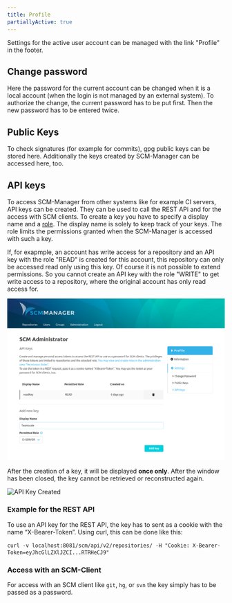 ```yaml
---
title: Profile
partiallyActive: true
---
```


Settings for the active user account can be managed with the link "Profile" in the footer.

## Change password

Here the password for the current account can be changed when it is a local account (when the login is not managed by an
external system). To authorize the change, the current password has to be put first. Then the new password has to be
entered twice.

## Public Keys

To check signatures (for example for commits), gpg public keys can be stored here. Additionally the keys created by
SCM-Manager can be accessed here, too.

## API keys

To access SCM-Manager from other systems like for example CI servers, API keys can be created. They can be used to call
the REST APi and for the access with SCM clients. To create a key you have to specify a display name and a
[role](../admin/roles/). The display name is solely to keep track of your keys. The role limits the permissions granted
when the SCM-Manager is accessed with such a key.

If, for exapmple, an account has write access for a repository and an API key with the role "READ" is created for this
account, this repository can only be accessed read only using this key. Of course it is not possible to extend
permissions. So you cannot create an API key with the role "WRITE" to get write access to a repository, where the
original account has only read access for.

![API Key Overview](assets/api-key-overview.png)

After the creation of a key, it will be displayed **once only**. After the window has been closed, the key cannot be
retrieved or reconstructed again.

![API Key Created](assets/api-key-created.png)

### Example for the REST API

To use an API key for the REST API, the key has to sent as a cookie with the name “X-Bearer-Token”. Using curl, this
can be done like this:

```
curl -v localhost:8081/scm/api/v2/repositories/ -H "Cookie: X-Bearer-Token=eyJhcGlLZXlJZCI...RTRHeCJ9"
```

### Access with an SCM-Client

For access with an SCM client like `git`, `hg`, or `svn` the key simply has to be passed as a password.
